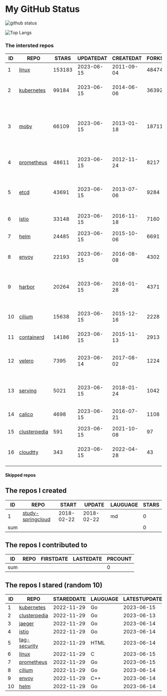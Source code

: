# My GitHub Status

<img src="https://github-readme-stats-1.yihong0618.vercel.app/api?username=daoqingniu&show_icons=true&&&hide_title=true&count_private=true" alt="github status" />

![Top Langs](https://github-readme-stats-1.yihong0618.vercel.app/api/top-langs/?username=daoqingniu&layout=compact)

<!--START_SECTION:github_repos-->
### The intersted repos
| ID |                              REPO                               | STARS  | UPDATEDAT  | CREATEDAT  | FORKSCOUNT |                                              DESCRIPTIONS                                              |
|----|-----------------------------------------------------------------|--------|------------|------------|------------|--------------------------------------------------------------------------------------------------------|
|  1 | [linux](https://github.com/torvalds/linux)                      | 153183 | 2023-06-15 | 2011-09-04 |      48474 | Linux kernel source tree                                                                               |
|  2 | [kubernetes](https://github.com/kubernetes/kubernetes)          |  99184 | 2023-06-15 | 2014-06-06 |      36392 | Production-Grade Container Scheduling and Management                                                   |
|  3 | [moby](https://github.com/moby/moby)                            |  66109 | 2023-06-15 | 2013-01-18 |      18711 | Moby Project - a collaborative project for the container ecosystem to assemble container-based systems |
|  4 | [prometheus](https://github.com/prometheus/prometheus)          |  48611 | 2023-06-15 | 2012-11-24 |       8217 | The Prometheus monitoring system and time series database.                                             |
|  5 | [etcd](https://github.com/etcd-io/etcd)                         |  43691 | 2023-06-15 | 2013-07-06 |       9284 | Distributed reliable key-value store for the most critical data of a distributed system                |
|  6 | [istio](https://github.com/istio/istio)                         |  33148 | 2023-06-15 | 2016-11-18 |       7160 | Connect, secure, control, and observe services.                                                        |
|  7 | [helm](https://github.com/helm/helm)                            |  24485 | 2023-06-15 | 2015-10-06 |       6691 | The Kubernetes Package Manager                                                                         |
|  8 | [envoy](https://github.com/envoyproxy/envoy)                    |  22193 | 2023-06-15 | 2016-08-08 |       4302 | Cloud-native high-performance edge/middle/service proxy                                                |
|  9 | [harbor](https://github.com/goharbor/harbor)                    |  20264 | 2023-06-15 | 2016-01-28 |       4371 | An open source trusted cloud native registry project that stores, signs, and scans content.            |
| 10 | [cilium](https://github.com/cilium/cilium)                      |  15638 | 2023-06-15 | 2015-12-16 |       2228 | eBPF-based Networking, Security, and Observability                                                     |
| 11 | [containerd](https://github.com/containerd/containerd)          |  14186 | 2023-06-15 | 2015-11-13 |       2913 | An open and reliable container runtime                                                                 |
| 12 | [velero](https://github.com/vmware-tanzu/velero)                |   7395 | 2023-06-14 | 2017-08-02 |       1224 | Backup and migrate Kubernetes applications and their persistent volumes                                |
| 13 | [serving](https://github.com/knative/serving)                   |   5021 | 2023-06-15 | 2018-01-24 |       1042 | Kubernetes-based, scale-to-zero, request-driven compute                                                |
| 14 | [calico](https://github.com/projectcalico/calico)               |   4698 | 2023-06-15 | 2016-07-21 |       1108 | Cloud native networking and network security                                                           |
| 15 | [clusterpedia](https://github.com/clusterpedia-io/clusterpedia) |    591 | 2023-06-15 | 2021-10-08 |         97 | The Encyclopedia of Kubernetes clusters                                                                |
| 16 | [cloudtty](https://github.com/cloudtty/cloudtty)                |    343 | 2023-06-15 | 2022-04-28 |         43 | A Friendly Kubernetes CloudShell (Web Terminal) !                                                      |



#### Skipped repos
<!--END_SECTION:github_repos-->

<!--START_SECTION:my_github-->
## The repos I created
| ID  |                                 REPO                                 |   START    |   UPDATE   | LAUGUAGE | STARS |
|-----|----------------------------------------------------------------------|------------|------------|----------|-------|
|   1 | [study-springcloud](https://github.com/daoqingniu/study-springcloud) | 2018-02-22 | 2018-02-22 | md       |     0 |
| sum |                                                                      |            |            |          |     0 |

## The repos I contributed to
| ID  | REPO | FIRSTDATE | LASTEDATE | PRCOUNT |
|-----|------|-----------|-----------|---------|
| sum |      |           |           |       0 |

## The repos I stared (random 10)
| ID |                              REPO                               | STAREDDATE | LAUGUAGE | LATESTUPDATE |
|----|-----------------------------------------------------------------|------------|----------|--------------|
|  1 | [kubernetes](https://github.com/kubernetes/kubernetes)          | 2022-11-29 | Go       | 2023-06-15   |
|  2 | [clusterpedia](https://github.com/clusterpedia-io/clusterpedia) | 2022-11-29 | Go       | 2023-06-13   |
|  3 | [jaeger](https://github.com/jaegertracing/jaeger)               | 2022-11-29 | Go       | 2023-06-14   |
|  4 | [istio](https://github.com/istio/istio)                         | 2022-11-29 | Go       | 2023-06-14   |
|  5 | [tag-security](https://github.com/cncf/tag-security)            | 2022-11-29 | HTML     | 2023-06-14   |
|  6 | [linux](https://github.com/torvalds/linux)                      | 2022-11-29 | C        | 2023-06-15   |
|  7 | [prometheus](https://github.com/prometheus/prometheus)          | 2022-11-29 | Go       | 2023-06-15   |
|  8 | [cilium](https://github.com/cilium/cilium)                      | 2022-11-29 | Go       | 2023-06-14   |
|  9 | [envoy](https://github.com/envoyproxy/envoy)                    | 2022-11-29 | C++      | 2023-06-14   |
| 10 | [helm](https://github.com/helm/helm)                            | 2022-11-29 | Go       | 2023-06-14   |

<!--END_SECTION:my_github-->
